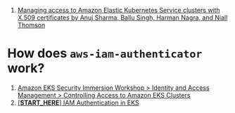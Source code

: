 
1. [Managing access to Amazon Elastic Kubernetes Service clusters with X.509 certificates by Anuj Sharma, Ballu Singh, Harman Nagra, and Niall Thomson](https://aws.amazon.com/blogs/containers/managing-access-to-amazon-elastic-kubernetes-service-clusters-with-x-509-certificates/)

# How does `aws-iam-authenticator` work?

1. [Amazon EKS Security Immersion Workshop > Identity and Access Management > Controlling Access to Amazon EKS Clusters](https://catalog.workshops.aws/eks-security-immersionday/en-US/2-identity-and-access-management#controlling-access-to-amazon-eks-clusters)
1. [[**START_HERE**] IAM Authentication in EKS](https://aws.amazon.com/blogs/containers/kubernetes-rbac-and-iam-integration-in-amazon-eks-using-a-java-based-kubernetes-operator/)
